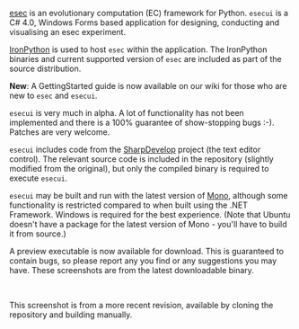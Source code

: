 [esec](http://code.google.com/p/esec) is an evolutionary computation (EC) framework for Python. `esecui` is a C# 4.0, Windows Forms based application for designing, conducting and visualising an esec experiment.

[IronPython](http://ironpython.codeplex.com) is used to host `esec` within the application. The IronPython binaries and current supported version of `esec` are included as part of the source distribution.

**New**: A GettingStarted guide is now available on our wiki for those who are new to `esec` and `esecui`.


`esecui` is very much in alpha. A lot of functionality has not been implemented and there is a 100% guarantee of show-stopping bugs :-). Patches are very welcome.

`esecui` includes code from the [SharpDevelop](http://www.icsharpcode.net/) project (the text editor control). The relevant source code is included in the repository (slightly modified from the original), but only the compiled binary is required to execute `esecui`.

`esecui` may be built and run with the latest version of [Mono](http://www.mono-project.com/), although some functionality is restricted compared to when built using the .NET Framework. Windows is required for the best experience. (Note that Ubuntu doesn't have a package for the latest version of Mono - you'll have to build it from source.)

A preview executable is now available for download. This is guaranteed to contain bugs, so please report any you find or any suggestions you may have. These screenshots are from the latest downloadable binary.

![![](http://stevedower.id.au/images/esecui/system_thumb.png)](http://stevedower.id.au/images/esecui/system.png) ![![](http://stevedower.id.au/images/esecui/python_thumb.png)](http://stevedower.id.au/images/esecui/python.png) ![![](http://stevedower.id.au/images/esecui/landscape_thumb.png)](http://stevedower.id.au/images/esecui/landscape.png) ![![](http://stevedower.id.au/images/esecui/chart_thumb.png)](http://stevedower.id.au/images/esecui/chart.png) ![![](http://stevedower.id.au/images/esecui/vis_thumb.png)](http://stevedower.id.au/images/esecui/vis.png)

This screenshot is from a more recent revision, available by cloning the repository and building manually.

![![](http://stevedower.id.au/images/esecui/preview_thumb.png)](http://stevedower.id.au/images/esecui/preview.png)
